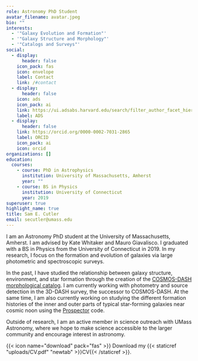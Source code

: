 ```yaml
---
role: Astronomy PhD Student
avatar_filename: avatar.jpeg
bio: ""
interests:
  - '"Galaxy Evolution and Formation"'
  - '"Galaxy Structure and Morphology"'
  - '"Catalogs and Surveys"'
social:
  - display:
      header: false
    icon_pack: fas
    icon: envelope
    label: Contact
    link: /#contact
  - display:
      header: false
    icon: ads
    icon_pack: ai
    link: https://ui.adsabs.harvard.edu/search/filter_author_facet_hier_fq_author=AND&filter_author_facet_hier_fq_author=author_facet_hier%3A%220%2FCutler%2C%20S%22&fq=%7B!type%3Daqp%20v%3D%24fq_database%7D&fq=%7B!type%3Daqp%20v%3D%24fq_author%7D&fq_author=(author_facet_hier%3A%220%2FCutler%2C%20S%22)&fq_database=database%3A%22astronomy%22&q=%20%20author%3A%22cutler%2Csam%22&sort=date%20desc%2C%20bibcode%20desc&p_=0
    label: ADS
  - display:
      header: false
    link: https://orcid.org/0000-0002-7031-2865
    label: ORCID
    icon_pack: ai
    icon: orcid
organizations: []
education:
  courses:
    - course: PhD in Astrophysics
      institution: University of Massachusetts, Amherst
      year: ""
    - course: BS in Physics
      institution: University of Connecticut
      year: 2019
superuser: true
highlight_name: true
title: Sam E. Cutler
email: secutler@umass.edu
---
```

I am an Astronomy PhD student at the University of Massachusetts, Amherst. I am advised by Kate Whitaker and Mauro Giavalisco. I graduated with a BS in Physics from the University of Connecticut in 2019. In my research, I focus on the formation and evolution of galaxies via large photometric and spectroscopic surveys. 

In the past, I have studied the relationship between galaxy structure, environment, and star formation through the creation of the [COSMOS-DASH morphological catalog](https://archive.stsci.edu/hlsp/cosmos-dash).  I am currently working with photometry and source detection in the 3D-DASH survey, the successor to COSMOS-DASH. At the same time, I am also currently working on studying the different formation histories of the inner and outer parts of typical star-forming galaxies near cosmic noon using the [Prospector](https://prospect.readthedocs.io) code.

Outside of research, I am an active member in science outreach with UMass Astronomy, where we hope to make science accessible to the larger community and encourage interest in astronomy.

{{< icon name="download" pack="fas" >}} Download my {{< staticref "uploads/CV.pdf" "newtab" >}}CV{{< /staticref >}}.